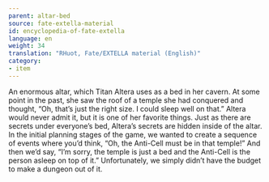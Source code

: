 ```yaml
---
parent: altar-bed
source: fate-extella-material
id: encyclopedia-of-fate-extella
language: en
weight: 34
translation: "RHuot, Fate/EXTELLA material (English)"
category:
- item
---
```


An enormous altar, which Titan Altera uses as a bed in her cavern.
At some point in the past, she saw the roof of a temple she had conquered and thought, “Oh, that’s just the right size. I could sleep well on that.” Altera would never admit it, but it is one of her favorite things.
Just as there are secrets under everyone’s bed, Altera’s secrets are hidden inside of the altar.
In the initial planning stages of the game, we wanted to create a sequence of events where you’d think, “Oh, the Anti-Cell must be in that temple!” And then we’d say, “I’m sorry, the temple is just a bed and the Anti-Cell is the person asleep on top of it.” Unfortunately, we simply didn’t have the budget to make a dungeon out of it.
